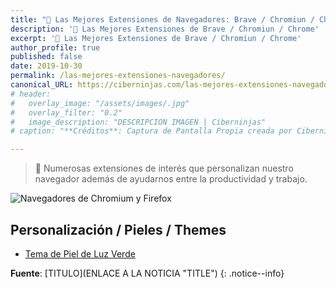 ```yaml
---
title: "🔨 Las Mejores Extensiones de Navegadores: Brave / Chromiun / Chrome"
description: '🔨 Las Mejores Extensiones de Brave / Chromiun / Chrome'
excerpt: '🔨 Las Mejores Extensiones de Brave / Chromiun / Chrome'
author_profile: true
published: false
date: 2019-10-30
permalink: /las-mejores-extensiones-navegadores/
canonical_URL: https://ciberninjas.com/las-mejores-extensiones-navegadores/
# header:
#   overlay_image: "/assets/images/.jpg"
#   overlay_filter: "0.2"
#   image_description: "DESCRIPCION IMAGEN | Ciberninjas"
# caption: "**Créditos**: Captura de Pantalla Propia creada por Ciberninjas"

---
```

> 🔨 Numerosas extensiones de interés que personalizan nuestro navegador además de ayudarnos entre la productividad y trabajo.

<!-- CONTENIDO -->

![Navegadores de Chromium y Firefox](https://i.ibb.co/XymT0fF/navegadores.gif "Navegadores de Gif´s de Chromium y Firefox")

## Personalización / Pieles / Themes

* [Tema de Piel de Luz Verde](https://chrome.google.com/webstore/detail/light-green-theme/ddanbpappolmiebldmnklmmjmgpcocai "Tema de Piel de Luz Verde")

**Fuente**: [TITULO](ENLACE A LA NOTICIA "TITLE")
{: .notice--info}
